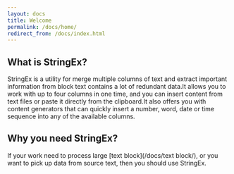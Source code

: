 ```yaml
---
layout: docs
title: Welcome
permalink: /docs/home/
redirect_from: /docs/index.html
---
```


## What is StringEx?

StringEx is a utility for merge multiple columns of text and extract important information from block text contains a lot of redundant data.It allows you to work with up to four columns in one time, and you can insert content from text files or paste it directly from the clipboard.It also offers you with content generators that can quickly insert a number, word, date or time sequence into any of the available columns.

## Why you need StringEx?

If your work need to process large [text block](/docs/text block/), or you want to pick up data from source text, then you should use StringEx.
